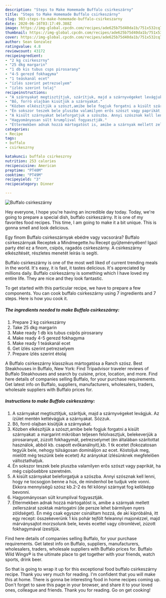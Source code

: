 ```yaml
---
description: "Steps to Make Homemade Buffalo csirkeszárny"
title: "Steps to Make Homemade Buffalo csirkeszárny"
slug: 983-steps-to-make-homemade-buffalo-csirkeszarny
date: 2020-06-16T03:17:49.388Z
image: https://img-global.cpcdn.com/recipes/ade625b75d40da1b/751x532cq70/buffalo-csirkeszarny-recept-foto.jpg
thumbnail: https://img-global.cpcdn.com/recipes/ade625b75d40da1b/751x532cq70/buffalo-csirkeszarny-recept-foto.jpg
cover: https://img-global.cpcdn.com/recipes/ade625b75d40da1b/751x532cq70/buffalo-csirkeszarny-recept-foto.jpg
author: Sean Gonzalez
ratingvalue: 4.8
reviewcount: 43172
recipeingredient:
- "2 kg csirkeszrny"
- "25 dkg margarin"
- "1 db kis tubus csps pirosarany"
- "4-5 gerezd fokhagyma"
- "1 teáskanál ecet"
- "ízlés szerint petrezselyem"
- "ízlés szerint tolaj"
recipeinstructions:
- "A szárnyakat megtisztítjuk, szárítjuk, majd a szárnyvégeket levágjuk. Az ízület mentén kettévágjuk a szárnyakat. Sózzuk."
- "Bő, forró olajban kisütjük a szárnyakat."
- "Közben elkészítjük a szószt,amibe bele fogjuk forgatni a kisült szárnyakat: a margarint mikróban teljesen felolvasztjuk, belekeverjük a pirosaranyat, zúzott fokhagymát, petrezselymet (én általában szárítottat használok, abból kb. csapott evőkanálnyit),kb. 1 tk ecetet (fokozatosan tegyük bele, nehogy túlságosan domináljon az ecet. Kóstoljuk meg, mielőtt még teszünk bele ecetet) Az arányokat ízlésünknek megfelelően változtathatjuk."
- "Én sokszor teszek bele pluszba valamilyen erős szószt vagy paprikát, ha még csípősebbre szeretném."
- "A kisült szárnyakat beleforgatjuk a szószba. Annyi szósznak kell lenni, hogy ne tocsogjon benne a hús, de mindenhol be tudjuk vele vonni. Ekkora mennyiségű szósz kb.2-2 és fél kilónyi szárnyat fog kellőképp bevonni."
- "Hagyományosan sült krumplival fogyasztják."
- "Éttermekben adnak hozzá mártogatóst is, amibe a szárnyak mellett zellerszárat szoktak mártogatni (de persze lehet bármilyen nyers zöldséget). Én még csak egyszer csináltam hozzá, de aki kipróbálná, itt egy recept: összekeverünk 1 kis pohár tejfölt feleannyi majonézzel, majd márványsajtot morzsolunk bele, kevés ecettel vagy citromlével, zúzott fokhagymával ízesítjük."
categories:
- Recipe
tags:
- buffalo
- csirkeszrny

katakunci: buffalo csirkeszrny 
nutrition: 253 calories
recipecuisine: American
preptime: "PT40M"
cooktime: "PT49M"
recipeyield: "3"
recipecategory: Dinner

---
```



![Buffalo csirkeszárny](https://img-global.cpcdn.com/recipes/ade625b75d40da1b/751x532cq70/buffalo-csirkeszarny-recept-foto.jpg)

Hey everyone, I hope you're having an incredible day today. Today, we're going to prepare a special dish, buffalo csirkeszárny. It is one of my favorites food recipes. This time, I am going to make it a bit unique. This is gonna smell and look delicious.

Egy finom Buffalo csirkeszárnyak ebédre vagy vacsorára? Buffalo csirkeszárnyak Receptek a Mindmegette.hu Recept gyűjteményében! Igazi party étel ez a finom, csípös, ragadós csirkeszárny. A csirkeszárny elkészítését, részletes menetét leírás is segíti.

Buffalo csirkeszárny is one of the most well liked of current trending meals in the world. It's easy, it is fast, it tastes delicious. It's appreciated by millions daily. Buffalo csirkeszárny is something which I have loved my entire life. They are nice and they look fantastic.


To get started with this particular recipe, we have to prepare a few components. You can cook buffalo csirkeszárny using 7 ingredients and 7 steps. Here is how you cook it.

<!--inarticleads1-->

##### The ingredients needed to make Buffalo csirkeszárny:

1. Prepare 2 kg csirkeszárny
1. Take 25 dkg margarin
1. Make ready 1 db kis tubus csípős pirosarany
1. Make ready 4-5 gerezd fokhagyma
1. Make ready 1 teáskanál ecet
1. Get ízlés szerint petrezselyem
1. Prepare ízlés szerint étolaj


A Buffalo csirkeszárny klasszikus mártogatósa a Ranch szósz. Best Steakhouses in Buffalo, New York: Find Tripadvisor traveler reviews of Buffalo Steakhouses and search by cuisine, price, location, and more. Find here details of companies selling Buffalo, for your purchase requirements. Get latest info on Buffalo, suppliers, manufacturers, wholesalers, traders, wholesale suppliers with Buffalo prices for. 

<!--inarticleads2-->

##### Instructions to make Buffalo csirkeszárny:

1. A szárnyakat megtisztítjuk, szárítjuk, majd a szárnyvégeket levágjuk. Az ízület mentén kettévágjuk a szárnyakat. Sózzuk.
1. Bő, forró olajban kisütjük a szárnyakat.
1. Közben elkészítjük a szószt,amibe bele fogjuk forgatni a kisült szárnyakat: a margarint mikróban teljesen felolvasztjuk, belekeverjük a pirosaranyat, zúzott fokhagymát, petrezselymet (én általában szárítottat használok, abból kb. csapott evőkanálnyit),kb. 1 tk ecetet (fokozatosan tegyük bele, nehogy túlságosan domináljon az ecet. Kóstoljuk meg, mielőtt még teszünk bele ecetet) Az arányokat ízlésünknek megfelelően változtathatjuk.
1. Én sokszor teszek bele pluszba valamilyen erős szószt vagy paprikát, ha még csípősebbre szeretném.
1. A kisült szárnyakat beleforgatjuk a szószba. Annyi szósznak kell lenni, hogy ne tocsogjon benne a hús, de mindenhol be tudjuk vele vonni. Ekkora mennyiségű szósz kb.2-2 és fél kilónyi szárnyat fog kellőképp bevonni.
1. Hagyományosan sült krumplival fogyasztják.
1. Éttermekben adnak hozzá mártogatóst is, amibe a szárnyak mellett zellerszárat szoktak mártogatni (de persze lehet bármilyen nyers zöldséget). Én még csak egyszer csináltam hozzá, de aki kipróbálná, itt egy recept: összekeverünk 1 kis pohár tejfölt feleannyi majonézzel, majd márványsajtot morzsolunk bele, kevés ecettel vagy citromlével, zúzott fokhagymával ízesítjük.


Find here details of companies selling Buffalo, for your purchase requirements. Get latest info on Buffalo, suppliers, manufacturers, wholesalers, traders, wholesale suppliers with Buffalo prices for. Buffalo Wild Wings® is the ultimate place to get together with your friends, watch sports, drink beer. 

So that is going to wrap it up for this exceptional food buffalo csirkeszárny recipe. Thank you very much for reading. I'm confident that you will make this at home. There is gonna be interesting food in home recipes coming up. Don't forget to save this page in your browser, and share it to your loved ones, colleague and friends. Thank you for reading. Go on get cooking!
